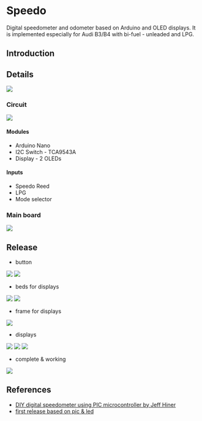 # Speedo
Digital speedometer and odometer based on Arduino and OLED displays. 
It is implemented especially for Audi B3/B4 with bi-fuel - unleaded and LPG.

## Introduction

## Details

![](https://github.com/oritomov/speedo/blob/master/git/uaf2115.png)

### Circuit

![](https://github.com/oritomov/speedo/blob/master/git/arduino/scheme.png)

#### Modules

  * Arduino Nano
  * I2C Switch - TCA9543A
  * Display - 2 OLEDs 

#### Inputs

  * Speedo Reed
  * LPG
  * Mode selector

### Main board

![](https://github.com/oritomov/speedo/blob/master/git/arduino/pcb.png)

## Release

  * button
  
![](https://github.com/oritomov/speedo/blob/master/git/arduino/DSC_0030.JPG)
![](https://github.com/oritomov/speedo/blob/master/git/arduino/DSC_0031.JPG)

  * beds for displays
  
![](https://github.com/oritomov/speedo/blob/master/git/arduino/DSC_0033.JPG)
![](https://github.com/oritomov/speedo/blob/master/git/arduino/DSC_0034.JPG)

  * frame for displays
  
![](https://github.com/oritomov/speedo/blob/master/git/arduino/DSC_0035.JPG)


  * displays
  
![](https://github.com/oritomov/speedo/blob/master/git/arduino/DSC_0036.JPG)
![](https://github.com/oritomov/speedo/blob/master/git/arduino/DSC_0037.JPG)
![](https://github.com/oritomov/speedo/blob/master/git/arduino/DSC_0032.JPG)


  * complete & working
  
![](https://github.com/oritomov/speedo/blob/master/git/arduino/DSC_0040.JPG)

## References

  * [DIY digital speedometer using PIC microcontroller by Jeff Hiner](http://www.randomwisdom.com/2007/10/digital-speedometer-using-pic-microcontroller/)
  * [first release based on pic & led](https://github.com/oritomov/speedo/blob/master/git/pic/README.md)
